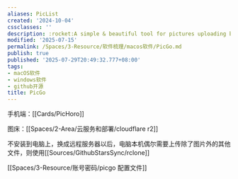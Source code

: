 ```yaml
---
aliases: PicList
created: '2024-10-04'
cssclasses: ''
description: :rocket:A simple & beautiful tool for pictures uploading built by vue-cli-electron-builder
modified: '2025-07-15'
permalink: /Spaces/3-Resource/软件梳理/macos软件/PicGo.md
publish: true
published: '2025-07-29T20:49:32.777+08:00'
tags:
- macOS软件
- windows软件
- github开源
title: PicGo
---
```

手机端：[[Cards/PicHoro]]

图床：[[Spaces/2-Area/云服务和部署/cloudflare r2]]

不安装到电脑上，换成远程服务器以后，电脑本机偶尔需要上传除了图片外的其他文件，则使用[[Sources/GithubStarsSync/rclone]]

[[Spaces/3-Resource/账号密码/picgo 配置文件]]
